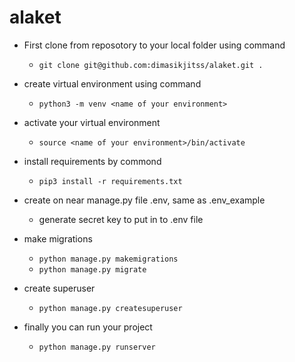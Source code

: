 # alaket
* First clone from reposotory to your local folder using command
    - `git clone git@github.com:dimasikjitss/alaket.git .`

* create virtual environment using command

    - `python3 -m venv <name of your environment>`

* activate your virtual environment
    
    - `source <name of your environment>/bin/activate`
    
* install requirements by commond

    - `pip3 install -r requirements.txt`
    
* create on near manage.py file .env, same as .env_example

    - generate secret key to put in to .env file
    
    
* make migrations
    - `python manage.py makemigrations`
    - `python manage.py migrate`

* create superuser
    - `python manage.py createsuperuser`
    
* finally you can run your project

    - `python manage.py runserver`

